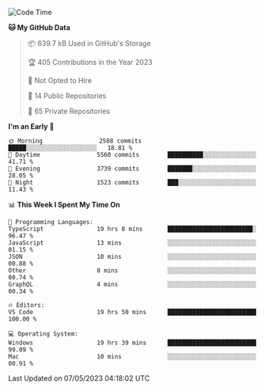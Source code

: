 <!--START_SECTION:waka-->
![Code Time](http://img.shields.io/badge/Code%20Time-4%2C022%20hrs%206%20mins-blue)

**🐱 My GitHub Data** 

> 📦 639.7 kB Used in GitHub's Storage 
 > 
> 🏆 405 Contributions in the Year 2023
 > 
> 🚫 Not Opted to Hire
 > 
> 📜 14 Public Repositories 
 > 
> 🔑 65 Private Repositories 
 > 
**I'm an Early 🐤** 

```text
🌞 Morning                2508 commits        █████░░░░░░░░░░░░░░░░░░░░   18.81 % 
🌆 Daytime                5560 commits        ██████████░░░░░░░░░░░░░░░   41.71 % 
🌃 Evening                3739 commits        ███████░░░░░░░░░░░░░░░░░░   28.05 % 
🌙 Night                  1523 commits        ███░░░░░░░░░░░░░░░░░░░░░░   11.43 % 
```


📊 **This Week I Spent My Time On** 

```text
💬 Programming Languages: 
TypeScript               19 hrs 8 mins       ████████████████████████░   96.47 % 
JavaScript               13 mins             ░░░░░░░░░░░░░░░░░░░░░░░░░   01.15 % 
JSON                     10 mins             ░░░░░░░░░░░░░░░░░░░░░░░░░   00.88 % 
Other                    8 mins              ░░░░░░░░░░░░░░░░░░░░░░░░░   00.74 % 
GraphQL                  4 mins              ░░░░░░░░░░░░░░░░░░░░░░░░░   00.34 % 

🔥 Editors: 
VS Code                  19 hrs 50 mins      █████████████████████████   100.00 % 

💻 Operating System: 
Windows                  19 hrs 39 mins      █████████████████████████   99.09 % 
Mac                      10 mins             ░░░░░░░░░░░░░░░░░░░░░░░░░   00.91 % 
```


 Last Updated on 07/05/2023 04:18:02 UTC
<!--END_SECTION:waka-->

